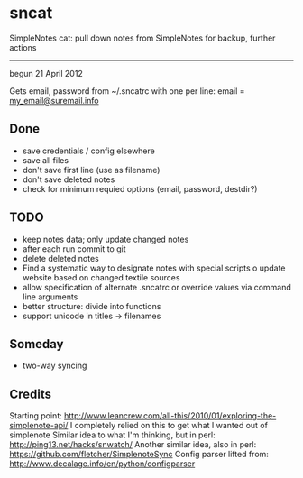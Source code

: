 sncat
=====

SimpleNotes cat: pull down notes from SimpleNotes for backup, further actions

-------------

begun 21 April 2012

Gets email, password from ~/.sncatrc with one per line: email = my_email@suremail.info

Done
--------
- save credentials / config elsewhere
- save all files
- don't save first line (use as filename)
- don't save deleted notes
- check for minimum requied options (email, password, destdir?)

TODO
-------
- keep notes data; only update changed notes
- after each run commit to git
- delete deleted notes
- Find a systematic way to designate notes with special scripts
   o update website based on changed textile sources
- allow specification of alternate .sncatrc or override values via command line arguments
- better structure: divide into functions
- support unicode in titles -> filenames

Someday
--------
- two-way syncing

Credits
-------
Starting point: http://www.leancrew.com/all-this/2010/01/exploring-the-simplenote-api/
  I completely relied on this to get what I wanted out of simplenote
Similar idea to what I'm thinking, but in perl: http://ping13.net/hacks/snwatch/
Another similar idea, also in perl: https://github.com/fletcher/SimplenoteSync
Config parser lifted from: http://www.decalage.info/en/python/configparser

